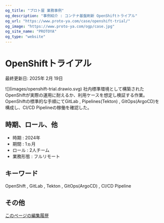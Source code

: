 ```yaml
---
og_title: "プロト屋 業務事例"
og_description: "事例紹介 : コンテナ基盤刷新 OpenShiftトライアル"
og_url: "https://www.proto-ya.com/case/openshift-trial/"
og_image: "https://www.proto-ya.com/ogp/case.jpg"
og_site_name: "PROTOYA"
og_type: "website"
---
```

# OpenShiftトライアル
<p class="update-date">最終更新日: 2025年 2月 19日</p>
![](images/openshift-trial.drawio.svg)
社内標準環境として構築されたOpenShiftが実際の運用に耐えるか、利用ケースを想定し検証する作業。  
OpenShiftの標準的な手順にてGitLab , Pipelines(Tekton) , GitOps(ArgoCD)を構成し、CI/CD Pipelineの稼働を確認した。

## 時期、ロール、他
- 時期 : 2024年 
- 期間 : 1ヵ月
- ロール : 2人チーム
- 業務形態 : フルリモート

## キーワード
OpenShift , GitLab , Tekton , GitOps(ArgoCD) , CI/CD Pipeline

## その他
[このページの編集履歴](https://github.com/proto-ya/protoya-mkdocs/commits/main/docs/case/openshift-trial.md)